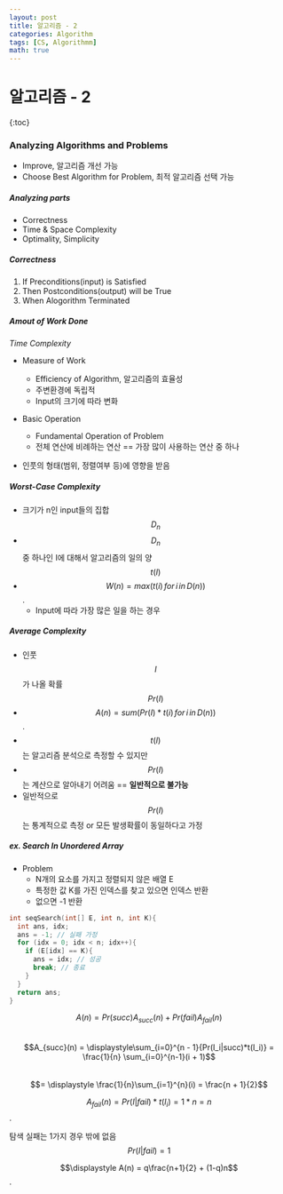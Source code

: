 ```yaml
---
layout: post
title: 알고리즘 - 2
categories: Algorithm
tags: [CS, Algorithmm]
math: true
---
```


# 알고리즘 - 2

{:toc}

### Analyzing Algorithms and Problems

- Improve, 알고리즘 개선 가능
- Choose Best Algorithm for Problem, 최적 알고리즘 선택 가능

##### Analyzing parts

- Correctness
- Time & Space Complexity
- Optimality, Simplicity

##### Correctness

1. If Preconditions(input) is Satisfied
2. Then Postconditions(output) will be True
3. When Alogorithm Terminated

##### Amout of Work Done

_Time Complexity_

- Measure of Work

  - Efficiency of Algorithm, 알고리즘의 효율성
  - 주변환경에 독립적
  - Input의 크기에 따라 변화

- Basic Operation

  - Fundamental Operation of Problem
  - 전체 연산에 비례하는 연산 == 가장 많이 사용하는 연산 중 하나

- 인풋의 형태(범위, 정렬여부 등)에 영향을 받음

##### Worst-Case Complexity

- 크기가 n인 input들의 집합 $$D_n$$
- $$D_n$$ 중 하나인 I에 대해서 알고리즘의 일의 양 $$t(I)$$
- $$W(n) = max(t(i)\,for\,i\,in\,D(n))$$.
  - Input에 따라 가장 많은 일을 하는 경우

##### Average Complexity

- 인풋 $$I$$가 나올 확률 $$Pr(I)$$
- $$A(n) = sum(Pr(I)*t(i)\,for\,i\,in\,D(n))$$.
- $$t(I)$$는 알고리즘 분석으로 측정할 수 있지만
- $$Pr(I)$$는 계산으로 알아내기 어려움 == **일반적으로 불가능**
- 일반적으로 $$Pr(I)$$는 통계적으로 측정 or 모든 발생확률이 동일하다고 가정

##### ex. Search In Unordered Array

- Problem
  - N개의 요소를 가지고 정렬되지 않은 배열 E
  - 특정한 값 K를 가진 인덱스를 찾고 있으면 인덱스 반환
  - 없으면 -1 반환

```c
int seqSearch(int[] E, int n, int K){
  int ans, idx;
  ans = -1; // 실패 가정
  for (idx = 0; idx < n; idx++){
    if (E[idx] == K){
      ans = idx; // 성공
      break; // 종료
    }
  }
  return ans;
}
```

$$A(n) = Pr(succ)A_{succ}(n) + Pr(fail)A_{fail}(n)$$  
$$A_{succ}(n) = \displaystyle\sum_{i=0}^{n - 1}{Pr(I_i|succ)*t(I_i)} = \frac{1}{n} \sum_{i=0}^{n-1}(i + 1)$$  
$$= \displaystyle \frac{1}{n}\sum_{i=1}^{n}(i) = \frac{n + 1}{2}$$

$$A_{fail}(n) = Pr(I|fail)*t(I_i) = 1*n = n$$.

탐색 실패는 1가지 경우 밖에 없음
$$Pr(I|fail) = 1$$

$$\displaystyle A(n) = q\frac{n+1}{2} + (1-q)n$$.
